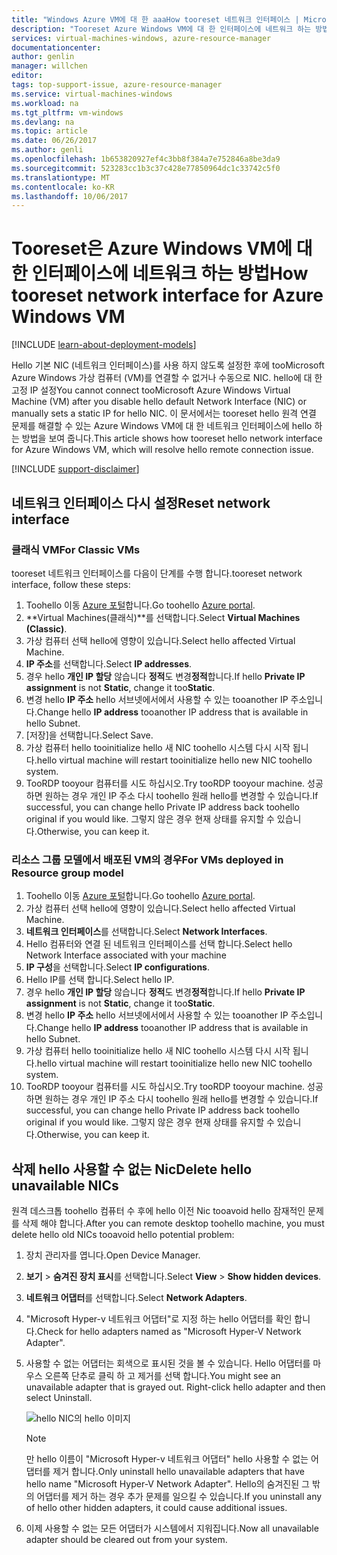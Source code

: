 ```yaml
---
title: "Windows Azure VM에 대 한 aaaHow tooreset 네트워크 인터페이스 | Microsoft Docs"
description: "Tooreset Azure Windows VM에 대 한 인터페이스에 네트워크 하는 방법을 보여 줍니다."
services: virtual-machines-windows, azure-resource-manager
documentationcenter: 
author: genlin
manager: willchen
editor: 
tags: top-support-issue, azure-resource-manager
ms.service: virtual-machines-windows
ms.workload: na
ms.tgt_pltfrm: vm-windows
ms.devlang: na
ms.topic: article
ms.date: 06/26/2017
ms.author: genli
ms.openlocfilehash: 1b653820927ef4c3bb8f384a7e752846a8be3da9
ms.sourcegitcommit: 523283cc1b3c37c428e77850964dc1c33742c5f0
ms.translationtype: MT
ms.contentlocale: ko-KR
ms.lasthandoff: 10/06/2017
---
```

# <a name="how-tooreset-network-interface-for-azure-windows-vm"></a><span data-ttu-id="1034c-103">Tooreset은 Azure Windows VM에 대 한 인터페이스에 네트워크 하는 방법</span><span class="sxs-lookup"><span data-stu-id="1034c-103">How tooreset network interface for Azure Windows VM</span></span> 

[!INCLUDE [learn-about-deployment-models](../../../includes/learn-about-deployment-models-both-include.md)]

<span data-ttu-id="1034c-104">Hello 기본 NIC (네트워크 인터페이스)를 사용 하지 않도록 설정한 후에 tooMicrosoft Azure Windows 가상 컴퓨터 (VM)를 연결할 수 없거나 수동으로 NIC. hello에 대 한 고정 IP 설정</span><span class="sxs-lookup"><span data-stu-id="1034c-104">You cannot connect tooMicrosoft Azure Windows Virtual Machine (VM) after you disable hello default Network Interface (NIC) or manually sets a static IP for hello NIC.</span></span> <span data-ttu-id="1034c-105">이 문서에서는 tooreset hello 원격 연결 문제를 해결할 수 있는 Azure Windows VM에 대 한 네트워크 인터페이스에 hello 하는 방법을 보여 줍니다.</span><span class="sxs-lookup"><span data-stu-id="1034c-105">This article shows how tooreset hello network interface for Azure Windows VM, which will resolve hello remote connection issue.</span></span>

[!INCLUDE [support-disclaimer](../../../includes/support-disclaimer.md)]
## <a name="reset-network-interface"></a><span data-ttu-id="1034c-106">네트워크 인터페이스 다시 설정</span><span class="sxs-lookup"><span data-stu-id="1034c-106">Reset network interface</span></span>

### <a name="for-classic-vms"></a><span data-ttu-id="1034c-107">클래식 VM</span><span class="sxs-lookup"><span data-stu-id="1034c-107">For Classic VMs</span></span>

<span data-ttu-id="1034c-108">tooreset 네트워크 인터페이스를 다음이 단계를 수행 합니다.</span><span class="sxs-lookup"><span data-stu-id="1034c-108">tooreset network interface, follow these steps:</span></span>

1.  <span data-ttu-id="1034c-109">Toohello 이동 [Azure 포털]( https://ms.portal.azure.com)합니다.</span><span class="sxs-lookup"><span data-stu-id="1034c-109">Go toohello [Azure portal]( https://ms.portal.azure.com).</span></span>
2.  <span data-ttu-id="1034c-110">**Virtual Machines(클래식)**를 선택합니다.</span><span class="sxs-lookup"><span data-stu-id="1034c-110">Select **Virtual Machines (Classic)**.</span></span>
3.  <span data-ttu-id="1034c-111">가상 컴퓨터 선택 hello에 영향이 있습니다.</span><span class="sxs-lookup"><span data-stu-id="1034c-111">Select hello affected Virtual Machine.</span></span>
4.  <span data-ttu-id="1034c-112">**IP 주소**를 선택합니다.</span><span class="sxs-lookup"><span data-stu-id="1034c-112">Select **IP addresses**.</span></span>
5.  <span data-ttu-id="1034c-113">경우 hello **개인 IP 할당** 않습니다 **정적**도 변경**정적**합니다.</span><span class="sxs-lookup"><span data-stu-id="1034c-113">If hello **Private IP assignment**  is not  **Static**, change it too**Static**.</span></span>
6.  <span data-ttu-id="1034c-114">변경 hello **IP 주소** hello 서브넷에서에서 사용할 수 있는 tooanother IP 주소입니다.</span><span class="sxs-lookup"><span data-stu-id="1034c-114">Change hello **IP address** tooanother IP address that is available in hello Subnet.</span></span>
7.  <span data-ttu-id="1034c-115">[저장]을 선택합니다.</span><span class="sxs-lookup"><span data-stu-id="1034c-115">Select Save.</span></span>
8.  <span data-ttu-id="1034c-116">가상 컴퓨터 hello tooinitialize hello 새 NIC toohello 시스템 다시 시작 됩니다.</span><span class="sxs-lookup"><span data-stu-id="1034c-116">hello virtual machine will restart tooinitialize hello new NIC toohello system.</span></span>
9.  <span data-ttu-id="1034c-117">TooRDP tooyour 컴퓨터를 시도 하십시오.</span><span class="sxs-lookup"><span data-stu-id="1034c-117">Try tooRDP tooyour machine.</span></span> <span data-ttu-id="1034c-118">성공 하면 원하는 경우 개인 IP 주소 다시 toohello 원래 hello를 변경할 수 있습니다.</span><span class="sxs-lookup"><span data-stu-id="1034c-118">If successful, you can change hello Private IP address back toohello original if you would like.</span></span> <span data-ttu-id="1034c-119">그렇지 않은 경우 현재 상태를 유지할 수 있습니다.</span><span class="sxs-lookup"><span data-stu-id="1034c-119">Otherwise, you can keep it.</span></span> 

### <a name="for-vms-deployed-in-resource-group-model"></a><span data-ttu-id="1034c-120">리소스 그룹 모델에서 배포된 VM의 경우</span><span class="sxs-lookup"><span data-stu-id="1034c-120">For VMs deployed in Resource group model</span></span>

1.  <span data-ttu-id="1034c-121">Toohello 이동 [Azure 포털]( https://ms.portal.azure.com)합니다.</span><span class="sxs-lookup"><span data-stu-id="1034c-121">Go toohello [Azure portal]( https://ms.portal.azure.com).</span></span>
2.  <span data-ttu-id="1034c-122">가상 컴퓨터 선택 hello에 영향이 있습니다.</span><span class="sxs-lookup"><span data-stu-id="1034c-122">Select hello affected Virtual Machine.</span></span>
3.  <span data-ttu-id="1034c-123">**네트워크 인터페이스**를 선택합니다.</span><span class="sxs-lookup"><span data-stu-id="1034c-123">Select **Network Interfaces**.</span></span>
4.  <span data-ttu-id="1034c-124">Hello 컴퓨터와 연결 된 네트워크 인터페이스를 선택 합니다.</span><span class="sxs-lookup"><span data-stu-id="1034c-124">Select hello Network Interface associated with your machine</span></span>
5.  <span data-ttu-id="1034c-125">**IP 구성**을 선택합니다.</span><span class="sxs-lookup"><span data-stu-id="1034c-125">Select **IP configurations**.</span></span>
6.  <span data-ttu-id="1034c-126">Hello IP를 선택 합니다.</span><span class="sxs-lookup"><span data-stu-id="1034c-126">Select hello IP.</span></span> 
7.  <span data-ttu-id="1034c-127">경우 hello **개인 IP 할당** 않습니다 **정적**도 변경**정적**합니다.</span><span class="sxs-lookup"><span data-stu-id="1034c-127">If hello **Private IP assignment**  is not  **Static**, change it too**Static**.</span></span>
8.  <span data-ttu-id="1034c-128">변경 hello **IP 주소** hello 서브넷에서에서 사용할 수 있는 tooanother IP 주소입니다.</span><span class="sxs-lookup"><span data-stu-id="1034c-128">Change hello **IP address** tooanother IP address that is available in hello Subnet.</span></span>
9. <span data-ttu-id="1034c-129">가상 컴퓨터 hello tooinitialize hello 새 NIC toohello 시스템 다시 시작 됩니다.</span><span class="sxs-lookup"><span data-stu-id="1034c-129">hello virtual machine will restart tooinitialize hello new NIC toohello system.</span></span>
10. <span data-ttu-id="1034c-130">TooRDP tooyour 컴퓨터를 시도 하십시오.</span><span class="sxs-lookup"><span data-stu-id="1034c-130">Try tooRDP tooyour machine.</span></span> <span data-ttu-id="1034c-131">성공 하면 원하는 경우 개인 IP 주소 다시 toohello 원래 hello를 변경할 수 있습니다.</span><span class="sxs-lookup"><span data-stu-id="1034c-131">If successful, you can change hello Private IP address back toohello original if you would like.</span></span> <span data-ttu-id="1034c-132">그렇지 않은 경우 현재 상태를 유지할 수 있습니다.</span><span class="sxs-lookup"><span data-stu-id="1034c-132">Otherwise, you can keep it.</span></span> 

## <a name="delete-hello-unavailable-nics"></a><span data-ttu-id="1034c-133">삭제 hello 사용할 수 없는 Nic</span><span class="sxs-lookup"><span data-stu-id="1034c-133">Delete hello unavailable NICs</span></span>
<span data-ttu-id="1034c-134">원격 데스크톱 toohello 컴퓨터 수 후에 hello 이전 Nic tooavoid hello 잠재적인 문제를 삭제 해야 합니다.</span><span class="sxs-lookup"><span data-stu-id="1034c-134">After you can remote desktop toohello machine, you must delete hello old NICs tooavoid hello potential problem:</span></span>

1.  <span data-ttu-id="1034c-135">장치 관리자를 엽니다.</span><span class="sxs-lookup"><span data-stu-id="1034c-135">Open Device Manager.</span></span>
2.  <span data-ttu-id="1034c-136">**보기** > **숨겨진 장치 표시**를 선택합니다.</span><span class="sxs-lookup"><span data-stu-id="1034c-136">Select **View** > **Show hidden devices**.</span></span>
3.  <span data-ttu-id="1034c-137">**네트워크 어댑터**를 선택합니다.</span><span class="sxs-lookup"><span data-stu-id="1034c-137">Select **Network Adapters**.</span></span> 
4.  <span data-ttu-id="1034c-138">"Microsoft Hyper-v 네트워크 어댑터"로 지정 하는 hello 어댑터를 확인 합니다.</span><span class="sxs-lookup"><span data-stu-id="1034c-138">Check for hello adapters named as "Microsoft Hyper-V Network Adapter".</span></span>
5.  <span data-ttu-id="1034c-139">사용할 수 없는 어댑터는 회색으로 표시된 것을 볼 수 있습니다. Hello 어댑터를 마우스 오른쪽 단추로 클릭 하 고 제거를 선택 합니다.</span><span class="sxs-lookup"><span data-stu-id="1034c-139">You might see an unavailable adapter that is grayed out. Right-click hello adapter and then select Uninstall.</span></span>

    ![hello NIC의 hello 이미지](media/reset-network-interface/nicpage.png)

    > [!NOTE]
    > <span data-ttu-id="1034c-141">만 hello 이름이 "Microsoft Hyper-v 네트워크 어댑터" hello 사용할 수 없는 어댑터를 제거 합니다.</span><span class="sxs-lookup"><span data-stu-id="1034c-141">Only uninstall hello unavailable adapters that have hello name "Microsoft Hyper-V Network Adapter".</span></span> <span data-ttu-id="1034c-142">Hello의 숨겨진된 그 밖의 어댑터를 제거 하는 경우 추가 문제를 일으킬 수 있습니다.</span><span class="sxs-lookup"><span data-stu-id="1034c-142">If you uninstall any of hello other hidden adapters, it could cause additional issues.</span></span>
    >
    >

6.  <span data-ttu-id="1034c-143">이제 사용할 수 없는 모든 어댑터가 시스템에서 지워집니다.</span><span class="sxs-lookup"><span data-stu-id="1034c-143">Now all unavailable adapter should be cleared out from your system.</span></span>
